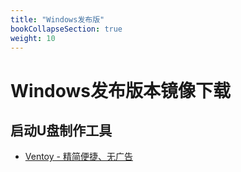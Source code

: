```yaml
---
title: "Windows发布版"
bookCollapseSection: true
weight: 10
---
```


# Windows发布版本镜像下载

## 启动U盘制作工具

- [Ventoy - 精简便捷、无广告](https://www.ventoy.net/cn/index.html)